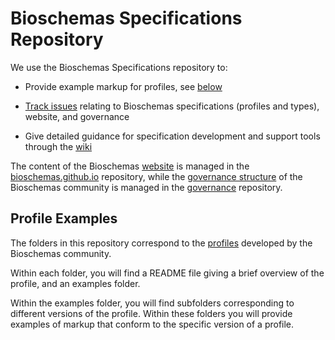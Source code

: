 # Bioschemas Specifications Repository
We use the Bioschemas Specifications repository to:

- Provide example markup for profiles, see [below](#profile-examples)

- [Track issues](https://github.com/BioSchemas/specifications/issues) relating to Bioschemas specifications (profiles and types), website, and governance 

- Give detailed guidance for specification development and support tools through the [wiki](https://github.com/BioSchemas/specifications/wiki)

The content of the Bioschemas [website](https://bioschemas.org/) is managed in the [bioschemas.github.io](https://github.com/BioSchemas/bioschemas.github.io) repository, while the [governance structure](https://github.com/BioSchemas/governance/blob/master/governance.md) of the Bioschemas community is managed in the [governance](https://github.com/BioSchemas/governance) repository.

## Profile Examples

The folders in this repository correspond to the [profiles](https://bioschemas.org/profiles) developed by the Bioschemas community. 

Within each folder, you will find a README file giving a brief overview of the profile, and an examples folder. 

Within the examples folder, you will find subfolders corresponding to different versions of the profile. Within these folders you will provide examples of markup that conform to the specific version of a profile.
